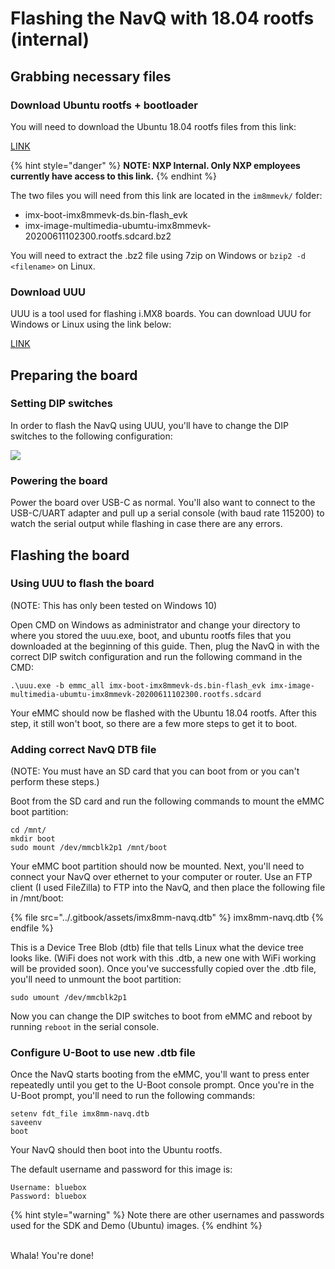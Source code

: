 # Flashing the NavQ with 18.04 rootfs (internal)

## Grabbing necessary files

### Download Ubuntu rootfs + bootloader

You will need to download the Ubuntu 18.04 rootfs files from this link:

[LINK](http://yb2.am.freescale.net/internal-only/desktop-alb/18.04-rootfs/)&#x20;

{% hint style="danger" %}
**NOTE: NXP Internal. Only NXP employees currently have access to this link.**
{% endhint %}

The two files you will need from this link are located in the `im8mmevk/` folder:

* imx-boot-imx8mmevk-ds.bin-flash\_evk
* imx-image-multimedia-ubumtu-imx8mmevk-20200611102300.rootfs.sdcard.bz2

You will need to extract the .bz2 file using 7zip on Windows or `bzip2 -d <filename>` on Linux.

### Download UUU

UUU is a tool used for flashing i.MX8 boards. You can download UUU for Windows or Linux using the link below:

[LINK](https://github.com/NXPmicro/mfgtools/releases/tag/uuu\_1.2.135)

## Preparing the board

### Setting DIP switches

In order to flash the NavQ using UUU, you'll have to change the DIP switches to the following configuration:

![](<../.gitbook/assets/image (10).png>)

### Powering the board

Power the board over USB-C as normal. You'll also want to connect to the USB-C/UART adapter and pull up a serial console (with baud rate 115200) to watch the serial output while flashing in case there are any errors.

## Flashing the board

### Using UUU to flash the board

(NOTE: This has only been tested on Windows 10)

Open CMD on Windows as administrator and change your directory to where you stored the uuu.exe, boot, and ubuntu rootfs files that you downloaded at the beginning of this guide. Then, plug the NavQ in with the correct DIP switch configuration and run the following command in the CMD:

```
.\uuu.exe -b emmc_all imx-boot-imx8mmevk-ds.bin-flash_evk imx-image-multimedia-ubumtu-imx8mmevk-20200611102300.rootfs.sdcard
```

Your eMMC should now be flashed with the Ubuntu 18.04 rootfs. After this step, it still won't boot, so there are a few more steps to get it to boot.

### Adding correct NavQ DTB file

(NOTE: You must have an SD card that you can boot from or you can't perform these steps.)

Boot from the SD card and run the following commands to mount the eMMC boot partition:

```
cd /mnt/
mkdir boot
sudo mount /dev/mmcblk2p1 /mnt/boot
```

Your eMMC boot partition should now be mounted. Next, you'll need to connect your NavQ over ethernet to your computer or router. Use an FTP client (I used FileZilla) to FTP into the NavQ, and then place the following file in /mnt/boot:

{% file src="../.gitbook/assets/imx8mm-navq.dtb" %}
imx8mm-navq.dtb
{% endfile %}

This is a Device Tree Blob (dtb) file that tells Linux what the device tree looks like. (WiFi does not work with this .dtb, a new one with WiFi working will be provided soon). Once you've successfully copied over the .dtb file, you'll need to unmount the boot partition:

```
sudo umount /dev/mmcblk2p1
```

Now you can change the DIP switches to boot from eMMC and reboot by running `reboot` in the serial console.

### Configure U-Boot to use new .dtb file

Once the NavQ starts booting from the eMMC, you'll want to press enter repeatedly until you get to the U-Boot console prompt. Once you're in the U-Boot prompt, you'll need to run the following commands:

```
setenv fdt_file imx8mm-navq.dtb
saveenv
boot
```

Your NavQ should then boot into the Ubuntu rootfs.

The default username and password for this image is:

```
Username: bluebox
Password: bluebox
```

{% hint style="warning" %}
Note there are other usernames and passwords used for the SDK and Demo (Ubuntu) images.
{% endhint %}

\
Whala! You're done!
